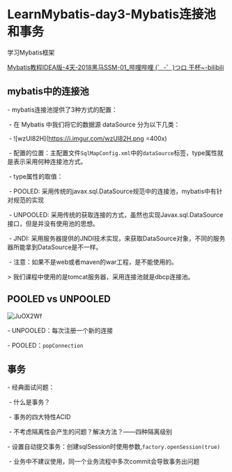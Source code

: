 # LearnMybatis-day3-Mybatis连接池和事务

学习Mybatis框架

[Mybatis教程IDEA版-4天-2018黑马SSM-01_哔哩哔哩 (゜-゜)つロ 干杯~-bilibili](https://www.bilibili.com/video/BV1Db411s7F5?from=search&seid=17279186468718936332)



## mybatis中的连接池

\- mybatis连接池提供了3种方式的配置：

​    \- 在 Mybatis 中我们将它的数据源 dataSource 分为以下几类：

​        \- ![wzUl82H](https://i.imgur.com/wzUl82H.png =400x)

​    \- 配置的位置：主配置文件`SqlMapConfig.xml`中的`dataSource`标签，type属性就是表示采用何种连接池方式。

​    \- type属性的取值：

​		- POOLED: 采用传统的javax.sql.DataSource规范中的连接池，mybatis中有针对规范的实现

​		- UNPOOLED: 采用传统的获取连接的方式，虽然也实现Javax.sql.DataSource接口，但是并没有使用池的思想。

​		- JNDI: 采用服务器提供的JNDI技术实现，来获取DataSource对象，不同的服务器所能拿到DataSource是不一样。

​	     - 注意：如果不是web或者maven的war工程，是不能使用的。 

\> 我们课程中使用的是tomcat服务器，采用连接池就是dbcp连接池。



##  POOLED vs UNPOOLED

![JuOX2Wf](https://i.imgur.com/JuOX2Wf.jpg)

\- UNPOOLED：每次注册一个新的连接

\- POOLED：`popConnection`



## 事务

\- 经典面试问题：

​    \- 什么是事务？

​    \- 事务的四大特性ACID

​    \- 不考虑隔离性会产生的问题？解决方法？——四种隔离级别

\- 设置自动提交事务：创建sqlSession时使用参数,`factory.openSession(true)`

​    \- 业务中不建议使用，同一个业务流程中多次commit会导致事务出问题










